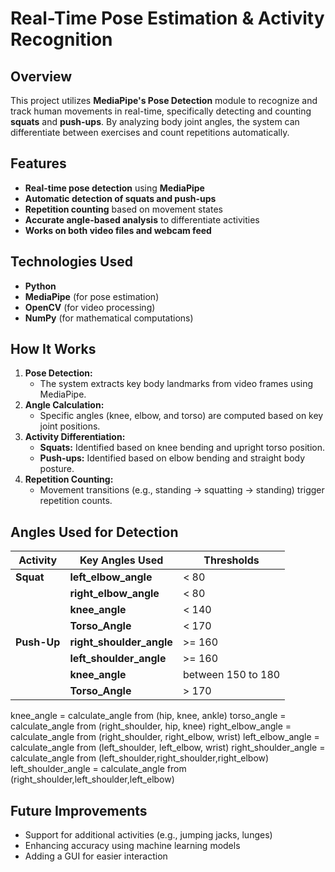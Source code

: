 # Real-Time Pose Estimation & Activity Recognition

## Overview
This project utilizes **MediaPipe's Pose Detection** module to recognize and track human movements in real-time, specifically detecting and counting **squats** and **push-ups**. By analyzing body joint angles, the system can differentiate between exercises and count repetitions automatically.

## Features
- **Real-time pose detection** using **MediaPipe**
- **Automatic detection of squats and push-ups**
- **Repetition counting** based on movement states
- **Accurate angle-based analysis** to differentiate activities
- **Works on both video files and webcam feed**

## Technologies Used
- **Python**
- **MediaPipe** (for pose estimation)
- **OpenCV** (for video processing)
- **NumPy** (for mathematical computations)

## How It Works
1. **Pose Detection:**
   - The system extracts key body landmarks from video frames using MediaPipe.
2. **Angle Calculation:**
   - Specific angles (knee, elbow, and torso) are computed based on key joint positions.
3. **Activity Differentiation:**
   - **Squats:** Identified based on knee bending and upright torso position.
   - **Push-ups:** Identified based on elbow bending and straight body posture.
4. **Repetition Counting:**
   - Movement transitions (e.g., standing → squatting → standing) trigger repetition counts.

## Angles Used for Detection

| **Activity** | **Key Angles Used**            | **Thresholds**        |
|--------------|--------------------------------|-----------------------|
| **Squat**    | **left_elbow_angle**           | < 80                  |
|              | **right_elbow_angle**          | < 80                  |
|              | **knee_angle**                 | < 140                 |
|              | **Torso_Angle**                | < 170                 |
| **Push-Up**  | **right_shoulder_angle**       | >=  160               |
|              | **left_shoulder_angle**        | >=  160               |
|              | **knee_angle**                 | between 150 to 180    |
|              | **Torso_Angle**                | > 170                 |


knee_angle = calculate_angle from (hip, knee, ankle)
torso_angle = calculate_angle from (right_shoulder, hip, knee)
right_elbow_angle = calculate_angle from (right_shoulder, right_elbow, wrist)
left_elbow_angle = calculate_angle from (left_shoulder, left_elbow, wrist)
right_shoulder_angle = calculate_angle from (left_shoulder,right_shoulder,right_elbow)
left_shoulder_angle = calculate_angle from (right_shoulder,left_shoulder,left_elbow)

## Future Improvements
- Support for additional activities (e.g., jumping jacks, lunges)
- Enhancing accuracy using machine learning models
- Adding a GUI for easier interaction



